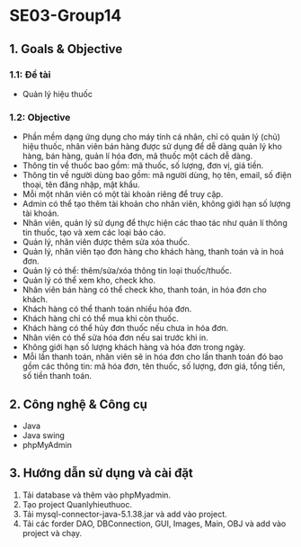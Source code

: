 # SE03-Group14
## 1. Goals & Objective
### 1.1: Đề tài 
- Quản lý hiệu thuốc
### 1.2: Objective
- Phần mềm dạng ứng dụng cho máy tính cá nhân, chỉ có quản lý (chủ) hiệu thuốc, nhân viên bán hàng được sử dụng để dễ dàng quản lý kho hàng, bán hàng, quản lí hóa đơn, mã thuốc một cách dễ dàng.
- Thông tin về thuốc bao gồm: mã thuốc, số lượng, đơn vị, giá tiền.
- Thông tin về người dùng bao gồm: mã người dùng, họ tên, email, số điện thoại, tên đăng nhập, mật khẩu.
- Mỗi một nhân viên có một tài khoản riêng để truy cập.
- Admin có thể tạo thêm tài khoản cho nhân viên, không giới hạn số lượng tài khoản.
- Nhân viên, quản lý sử dụng để thực hiện các thao tác như quản lí thông tin thuốc, tạo và xem các loại báo cáo.
- Quản lý, nhân viên được thêm sửa xóa thuốc.
- Quản lý, nhân viên tạo đơn hàng cho khách hàng, thanh toán và in hoá đơn.
- Quản lý có thể: thêm/sửa/xóa thông tin loại thuốc/thuốc.
- Quản lý có thể xem kho, check kho.
- Nhân viên bán hàng có thể check kho, thanh toán, in hóa đơn cho khách.
- Khách hàng có thể thanh toán nhiều hóa đơn.
- Khách hàng chỉ có thể mua khi còn thuốc.
- Khách hàng có thể hủy đơn thuốc nếu chưa in hóa đơn.
- Nhân viên có thể sửa hóa đơn nếu sai trước khi in.
- Không giới hạn số lượng khách hàng và hóa đơn trong ngày.
- Mỗi lần thanh toán, nhân viên sẽ in hóa đơn cho lần thanh toán đó bao gồm các thông tin: mã hóa đơn, tên thuốc, số lượng, đơn giá, tổng tiền, số tiền thanh toán.
## 2. Công nghệ & Công cụ 
- Java
- Java swing
- phpMyAdmin
## 3. Hướng dẫn sử dụng và cài đặt
1. Tải database và thêm vào phpMyadmin.
2. Tạo project Quanlyhieuthuoc.
3. Tải mysql-connector-java-5.1.38.jar và add vào project.
4. Tải các forder DAO, DBConnection, GUI, Images, Main, OBJ và add vào project và chạy.

